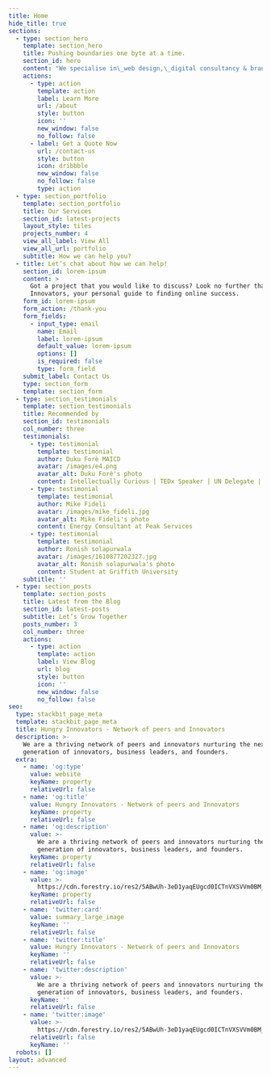 ```yaml
---
title: Home
hide_title: true
sections:
  - type: section_hero
    template: section_hero
    title: Pushing boundaries one byte at a time.
    section_id: hero
    content: "We specialise in\_web design,\_digital consultancy & brand strategy and products that are simple, beautiful and helps businesses grow.\n"
    actions:
      - type: action
        template: action
        label: Learn More
        url: /about
        style: button
        icon: ''
        new_window: false
        no_follow: false
      - label: Get a Quote Now
        url: /contact-us
        style: button
        icon: dribbble
        new_window: false
        no_follow: false
        type: action
  - type: section_portfolio
    template: section_portfolio
    title: Our Services
    section_id: latest-projects
    layout_style: tiles
    projects_number: 4
    view_all_label: View All
    view_all_url: portfolio
    subtitle: How we can help you?
  - title: Let’s chat about how we can help!
    section_id: lorem-ipsum
    content: >
      Got a project that you would like to discuss? Look no further than Hungry
      Innovators, your personal guide to finding online success.
    form_id: lorem-ipsum
    form_action: /thank-you
    form_fields:
      - input_type: email
        name: Email
        label: lorem-ipsum
        default_value: lorem-ipsum
        options: []
        is_required: false
        type: form_field
    submit_label: Contact Us
    type: section_form
    template: section_form
  - type: section_testimonials
    template: section_testimonials
    title: Recommended by
    section_id: testimonials
    col_number: three
    testimonials:
      - type: testimonial
        template: testimonial
        author: Duku Forè MAICD
        avatar: /images/e4.png
        avatar_alt: Duku Forè's photo
        content: Intellectually Curious | TEDx Speaker | UN Delegate | Founder
      - type: testimonial
        template: testimonial
        author: Mike Fideli
        avatar: /images/mike_fideli.jpg
        avatar_alt: Mike Fideli's photo
        content: Energy Consultant at Peak Services
      - type: testimonial
        template: testimonial
        author: Ronish solapurwala
        avatar: /images/1610877202327.jpg
        avatar_alt: Ronish solapurwala's photo
        content: Student at Griffith University
    subtitle: ''
  - type: section_posts
    template: section_posts
    title: Latest from the Blog
    section_id: latest-posts
    subtitle: Let’s Grow Together
    posts_number: 3
    col_number: three
    actions:
      - type: action
        template: action
        label: View Blog
        url: blog
        style: button
        icon: ''
        new_window: false
        no_follow: false
seo:
  type: stackbit_page_meta
  template: stackbit_page_meta
  title: Hungry Innovators - Network of peers and Innovators
  description: >-
    We are a thriving network of peers and innovators nurturing the next
    generation of innovators, business leaders, and founders.
  extra:
    - name: 'og:type'
      value: website
      keyName: property
      relativeUrl: false
    - name: 'og:title'
      value: Hungry Innovators - Network of peers and Innovators
      keyName: property
      relativeUrl: false
    - name: 'og:description'
      value: >-
        We are a thriving network of peers and innovators nurturing the next
        generation of innovators, business leaders, and founders.
      keyName: property
      relativeUrl: false
    - name: 'og:image'
      value: >-
        https://cdn.forestry.io/res2/5ABwUh-3eD1yaqEUgcd0ICTnVXSVVm0BM_vwcSBZ1LI/fit/512/512/sm/0/aHR0cHM6Ly9hcHAu/Zm9yZXN0cnkuaW8v/cmFpbHMvYWN0aXZl/X3N0b3JhZ2UvYmxv/YnMvZXlKZmNtRnBi/SE1pT25zaWJXVnpj/MkZuWlNJNklrSkJh/SEJDU25Nek1WRXdQ/U0lzSW1WNGNDSTZi/blZzYkN3aWNIVnlJ/am9pWW14dllsOXBa/Q0o5ZlE9PS0tMjlh/NGExNmM0YjYzYzJm/N2FmYjM3MzYyODQx/ZDJkMGQwMjY0ZTcy/OC9odW5ncnlfaW5u/b3ZhdG9yc19jb3Zl/ci5qcGc
      keyName: property
      relativeUrl: false
    - name: 'twitter:card'
      value: summary_large_image
      keyName: ''
      relativeUrl: false
    - name: 'twitter:title'
      value: Hungry Innovators - Network of peers and Innovators
      keyName: ''
      relativeUrl: false
    - name: 'twitter:description'
      value: >-
        We are a thriving network of peers and innovators nurturing the next
        generation of innovators, business leaders, and founders.
      keyName: ''
      relativeUrl: false
    - name: 'twitter:image'
      value: >-
        https://cdn.forestry.io/res2/5ABwUh-3eD1yaqEUgcd0ICTnVXSVVm0BM_vwcSBZ1LI/fit/512/512/sm/0/aHR0cHM6Ly9hcHAu/Zm9yZXN0cnkuaW8v/cmFpbHMvYWN0aXZl/X3N0b3JhZ2UvYmxv/YnMvZXlKZmNtRnBi/SE1pT25zaWJXVnpj/MkZuWlNJNklrSkJh/SEJDU25Nek1WRXdQ/U0lzSW1WNGNDSTZi/blZzYkN3aWNIVnlJ/am9pWW14dllsOXBa/Q0o5ZlE9PS0tMjlh/NGExNmM0YjYzYzJm/N2FmYjM3MzYyODQx/ZDJkMGQwMjY0ZTcy/OC9odW5ncnlfaW5u/b3ZhdG9yc19jb3Zl/ci5qcGc
      relativeUrl: false
      keyName: ''
  robots: []
layout: advanced
---
```

